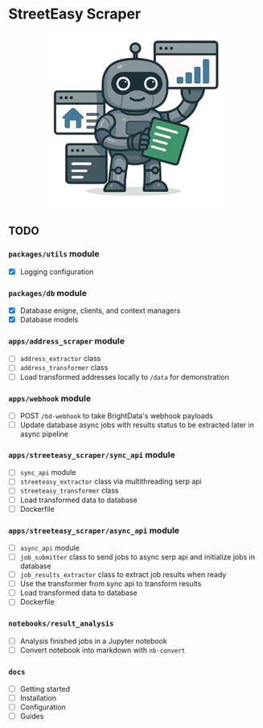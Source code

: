 # StreetEasy Scraper

<div align="center" style="margin-bottom: 20px">
    <img src="./docs/src/assets/scraper-hero.png" alt="Scraper mascot hero section" height="350px">
</div>

## TODO

### `packages/utils` module

- [x] Logging configuration

### `packages/db` module

- [x] Database enigne, clients, and context managers
- [x] Database models

### `apps/address_scraper` module

- [ ] `address_extractor` class
- [ ] `address_transformer` class
- [ ] Load transformed addresses locally to `/data` for demonstration

### `apps/webhook` module

- [ ] POST `/bd-webhook` to take BrightData's webhook payloads
- [ ] Update database async jobs with results status to be extracted later in async pipeline

### `apps/streeteasy_scraper/sync_api` module

- [ ] `sync_api` module
- [ ] `streeteasy_extractor` class via multithreading serp api
- [ ] `streeteasy_transformer` class
- [ ] Load transformed data to database
- [ ] Dockerfile

### `apps/streeteasy_scraper/async_api` module

- [ ] `async_api` module
- [ ] `job_submitter` class to send jobs to async serp api and initialize jobs in database
- [ ] `job_results_extractor` class to extract job results when ready
- [ ] Use the transformer from sync api to transform results
- [ ] Load transformed data to database
- [ ] Dockerfile

### `notebooks/result_analysis`

- [ ] Analysis finished jobs in a Jupyter notebook
- [ ] Convert notebook into markdown with `nb-convert`

### `docs`

- [ ] Getting started
- [ ] Installation
- [ ] Configuration
- [ ] Guides
